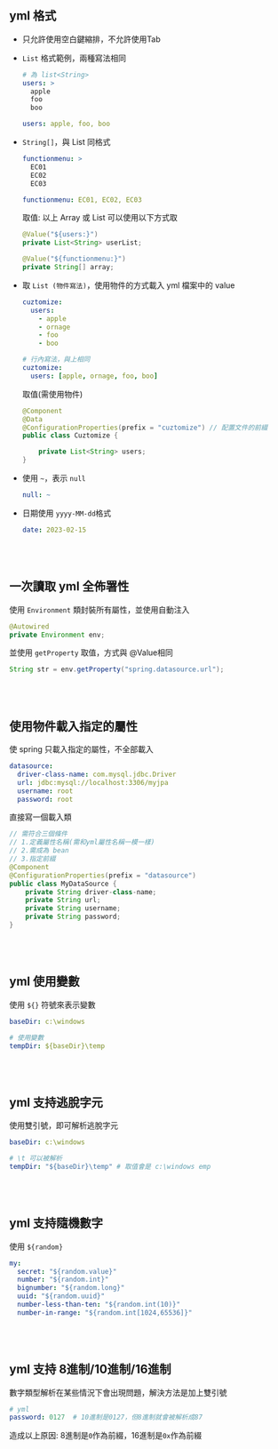 ## yml 格式

* 只允許使用空白鍵縮排，不允許使用Tab
*  `List` 格式範例，兩種寫法相同

    ```yml
    # 為 list<String>
    users: >
      apple
      foo
      boo
    ```
    ```yml
    users: apple, foo, boo
    ```

* `String[]`，與 List 同格式
    ```yml
    functionmenu: >
      EC01
      EC02
      EC03
    ```
    ```yml
    functionmenu: EC01, EC02, EC03
    ```

    取值: 以上 Array 或 List 可以使用以下方式取

    ```java
    @Value("${users:}")
    private List<String> userList;

    @Value("${functionmenu:}")
    private String[] array;
    ```
* 取 `List (物件寫法)`，使用物件的方式載入 yml 檔案中的 value
    ```yml
    cuztomize: 
      users:
        - apple
        - ornage
        - foo
        - boo
    ```
    ```yml
    # 行內寫法，與上相同
    cuztomize: 
      users: [apple, ornage, foo, boo]
    ```
    取值(需使用物件)
    ```java
    @Component
    @Data
    @ConfigurationProperties(prefix = "cuztomize") // 配置文件的前綴
    public class Cuztomize {

        private List<String> users;
    }
    ```

* 使用 `~`，表示 `null`

    ```yml
    null: ~
    ```
* 日期使用 `yyyy-MM-dd`格式
    ```yml
    date: 2023-02-15
    ```

<br/>

<br/>

## 一次讀取 yml 全佈署性
使用 `Environment` 類封裝所有屬性，並使用自動注入
```java
@Autowired
private Environment env;
```
並使用 `getProperty` 取值，方式與 @Value相同
```java
String str = env.getProperty("spring.datasource.url");
```

<br/>

<br/>

## 使用物件載入指定的屬性
使 spring 只載入指定的屬性，不全部載入
```yml
datasource:
  driver-class-name: com.mysql.jdbc.Driver
  url: jdbc:mysql://localhost:3306/myjpa
  username: root
  password: root
```
直接寫一個載入類
```java
// 需符合三個條件
// 1.定義屬性名稱(需和yml屬性名稱一模一樣)
// 2.需成為 bean
// 3.指定前綴
@Component
@ConfigurationProperties(prefix = "datasource")
public class MyDataSource {
    private String driver-class-name;
    private String url;
    private String username;
    private String password;
}
```

<br/>

<br/>

## yml 使用變數

使用 `${}` 符號來表示變數

```yml
baseDir: c:\windows

# 使用變數
tempDir: ${baseDir}\temp
```

<br/>

<br/>

## yml 支持逃脫字元
使用雙引號，即可解析逃脫字元
```yml
baseDir: c:\windows

# \t 可以被解析
tempDir: "${baseDir}\temp" # 取值會是 c:\windows emp
```

<br/>

<br/>

## yml 支持隨機數字
使用 `${random}`
```yml
my:
  secret: "${random.value}"
  number: "${random.int}"
  bignumber: "${random.long}"
  uuid: "${random.uuid}"
  number-less-than-ten: "${random.int(10)}"
  number-in-range: "${random.int[1024,65536]}"
```

<br/>

<br/>

## yml 支持 8進制/10進制/16進制
數字類型解析在某些情況下會出現問題，解決方法是加上雙引號
```yml
# yml
password: 0127  # 10進制是0127，但8進制就會被解析成87
```
造成以上原因: 8進制是`0`作為前綴，16進制是`0x`作為前綴